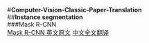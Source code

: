  #**Computer-Vision-Classic-Paper-Translation**  
 ##**Instance segmentation**  
 ###Mask R-CNN  
[Mask R-CNN 英文原文](https://arxiv.org/pdf/1703.06870.pdf)  [中文全文翻译](https://www.jianshu.com/p/0b23b5bc17fa)
